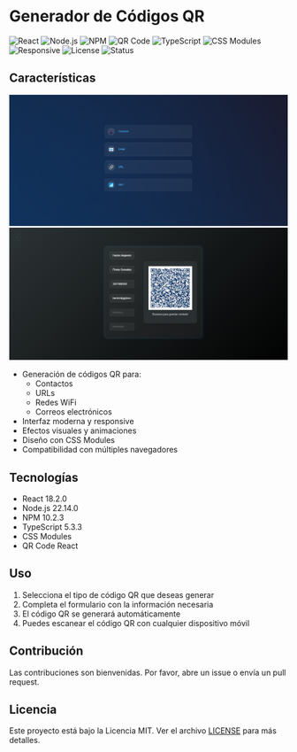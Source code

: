 # Generador de Códigos QR

![React](https://img.shields.io/badge/React-18.2.0-blue.svg)
![Node.js](https://img.shields.io/badge/Node.js-22.14.0-green.svg)
![NPM](https://img.shields.io/badge/NPM-10.2.3-red.svg)
![QR Code](https://img.shields.io/badge/QR_Code-Generator-lightgrey.svg)
![TypeScript](https://img.shields.io/badge/TypeScript-5.3.3-blue.svg)
![CSS Modules](https://img.shields.io/badge/CSS_Modules-Enabled-green.svg)
![Responsive](https://img.shields.io/badge/Responsive-Design-brightgreen.svg)
![License](https://img.shields.io/badge/License-MIT-yellow.svg)
![Status](https://img.shields.io/badge/Status-Active-brightgreen.svg)

## Características
![Menú](./public/screenshot.png)![Formulario](./public/screenshot2.png)
- Generación de códigos QR para:
  - Contactos
  - URLs
  - Redes WiFi
  - Correos electrónicos
- Interfaz moderna y responsive
- Efectos visuales y animaciones
- Diseño con CSS Modules
- Compatibilidad con múltiples navegadores

## Tecnologías

- React 18.2.0
- Node.js 22.14.0
- NPM 10.2.3
- TypeScript 5.3.3
- CSS Modules
- QR Code React

## Uso

1. Selecciona el tipo de código QR que deseas generar
2. Completa el formulario con la información necesaria
3. El código QR se generará automáticamente
4. Puedes escanear el código QR con cualquier dispositivo móvil

## Contribución

Las contribuciones son bienvenidas. Por favor, abre un issue o envía un pull request.

## Licencia

Este proyecto está bajo la Licencia MIT. Ver el archivo [LICENSE](LICENSE) para más detalles.
